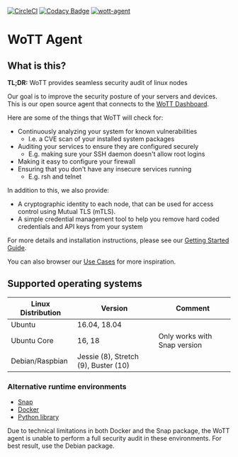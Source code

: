 [![CircleCI](https://circleci.com/gh/WoTTsecurity/agent.svg?style=svg)](https://circleci.com/gh/WoTTsecurity/agent) [![Codacy Badge](https://api.codacy.com/project/badge/Grade/9e165c20e9b04d62a15d1ff7c4736878)](https://www.codacy.com/app/vpetersson/agent) [![wott-agent](https://snapcraft.io/wott-agent/badge.svg)](https://snapcraft.io/wott-agent)

# WoTT Agent

## What is this?

**TL;DR:** WoTT provides seamless security audit of linux nodes

Our goal is to improve the security posture of your servers and devices. This is our open source agent that connects to the [WoTT Dashboard](https://dash.wott.io).

Here are some of the things that WoTT will check for:

 * Continuously analyzing your system for known vulnerabilities
   * I.e. a CVE scan of your installed system packages
 * Auditing your services to ensure they are configured securely
   * E.g. making sure your SSH daemon doesn't allow root logins
 * Making it easy to configure your firewall
 * Ensuring that you don't have any insecure services running
   * E.g. rsh and telnet

In addition to this, we also provide:

 * A cryptographic identity to each node, that can be used for access control using Mutual TLS (mTLS).
 * A simple credential management tool to help you remove hard coded credentials and API keys from your system

For more details and installation instructions, please see our [Getting Started Guide](https://wott.io/documentation/getting-started).

You can also browser our [Use Cases](https://wott.io/documentation/use-cases) for more inspiration.

## Supported operating systems

| Linux Distribution  | Version | Comment |
| ------------- | ------------- | ---- |
| Ubuntu | 16.04, 18.04 |
| Ubuntu Core | 16, 18| Only works with Snap version |
| Debian/Raspbian | Jessie (8), Stretch (9), Buster (10) |


### Alternative runtime environments

* [Snap](https://github.com/WoTTsecurity/agent/blob/master/docs/alternative_installation_methods.md#snap-runtime)
* [Docker](https://github.com/WoTTsecurity/agent/blob/master/docs/alternative_installation_methods.md#installation-docker-runtime)
* [Python library](https://github.com/WoTTsecurity/agent/blob/master/docs/alternative_installation_methods.md#installation--python-runtime-advanced)

Due to technical limitations in both Docker and the Snap package, the WoTT agent is unable to perform a full security audit in these environments. For best result, use the Debian package.
